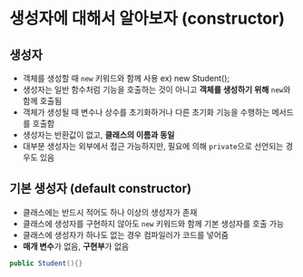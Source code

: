 # 생성자에 대해서 알아보자 (constructor)

## 생성자

- 객체를 생성할 때 `new` 키워드와 함께 사용 ex) new Student();
- 생성자는 일반 함수처럼 기능을 호출하는 것이 아니고 **객체를 생성하기 위해** `new`와 함께 호출됨
- 객체가 생성될 때 변수나 상수를 초기화하거나 다른 초기화 기능을 수행하는 메서드를 호출함
- 생성자는 반환값이 없고, **클래스의 이름과 동일**
- 대부분 생성자는 외부에서 접근 가능하지만, 필요에 의해 `private`으로 선언되는 경우도 있음

## 기본 생성자 (default constructor)

- 클래스에는 반드시 적어도 하나 이상의 생성자가 존재
- 클래스에 생성자를 구현하지 않아도 `new` 키워드와 함께 기본 생성자를 호출 가능
- 클래스에 생성자가 하나도 없는 경우 컴파일러가 코드를 넣어줌
- **매개 변수**가 없음, **구현부**가 없음

```java
public Student(){}
```
